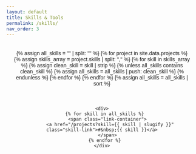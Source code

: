 ```yaml
---
layout: default
title: Skills & Tools
permalink: /skills/
nav_order: 3
---
```


<div class="skills-page">
  <div class="skills-container">
    {% assign all_skills = "" | split: "" %}
    {% for project in site.data.projects %}
      {% assign skills_array = project.skills | split: "," %}
      {% for skill in skills_array %}
        {% assign clean_skill = skill | strip %}
        {% unless all_skills contains clean_skill %}
          {% assign all_skills = all_skills | push: clean_skill %}
        {% endunless %}
      {% endfor %}
    {% endfor %}
    {% assign all_skills = all_skills | sort %}

    <div>
      {% for skill in all_skills %}
        <span class="link-container">
          <a href="/projects?skill={{ skill | slugify }}" class="skill-link">#&nbsp;{{ skill }}</a>
        </span>
      {% endfor %}
    </div>
  </div>
</div>

<div class="circle" id="circleEffect"></div>

<style>
  .skills-page {
    font-family: Arial, sans-serif;
    margin: 20px;
    text-align: center;
    overflow: hidden; /* To contain the expanding circle */
    position: relative; /* For z-index context */
  }

  .skills-container {
    display: flex;
    justify-content: center;
    align-items: center;
    min-height: 300px;
    flex-wrap: wrap;
    gap: 10px;
    position: relative; /* To be above the circle */
    z-index: 2;
  }

  .skill-link {
    display: inline-block;
    padding: 8px 15px;
    margin: 5px;
    text-decoration: none;
    color: #003cff;
    font-size: 1.2em;
    position: relative;
    z-index: 3; /* Ensure text is above the circle */
    transition: color 0.3s ease;
  }

  .skill-link:hover {
    color: #003cff; /* Keep the link color the same */
    background-color: transparent;
  }

  .circle {
    position: fixed;
    background-color: var(--hover-color);
    border-radius: 50%;
    width: 95; /* Use vmax to cover both width and height */
    height: 95vmax; /* Use vmax to cover both width and height */
    transform: translate(-50%, -50%) scale(0); /* Center the circle */
    transition: transform 0.8s ease-out, background-color 0.3s ease, opacity 0.8s ease-out 5s; /* Add opacity transition with delay */
    z-index: 1; /* Below the skill links */
    top: var(--circle-y);
    left: var(--circle-x);
    opacity: 0; /* Start with 0 opacity */
    pointer-events: none;
  }

  .circle.active {
    opacity: 0.5; /* Fade in to 50% opacity */
    transform: translate(-50%, -50%) scale(1); /* Scale to cover the page */
    transition: transform 0.8s ease-out, background-color 0.3s ease, opacity 0.8s ease-in; /* Fade in animation */
  }
</style>

<script>
  function getRandomBrightColor() {
    const letters = '89ABCDEF';
    let color = '#';
    for (let i = 0; i < 6; i++) {
      color += letters[Math.floor(Math.random() * letters.length)];
    }
    return color;
  }

  document.querySelectorAll('.skill-link').forEach(link => {
    link.addEventListener('mouseenter', (e) => {
      const randomColor = getRandomBrightColor();
      document.documentElement.style.setProperty('--hover-color', randomColor);

      const circle = document.getElementById('circleEffect');
      const rect = e.target.getBoundingClientRect();
      const x = rect.left + rect.width / 2;
      const y = rect.top + rect.height / 2;

      // Set the starting position of the circle
      circle.style.setProperty('--circle-x', `${x}px`);
      circle.style.setProperty('--circle-y', `${y}px`);

      circle.classList.add('active');

      // Remove the active class after 5 seconds to trigger fade out
      setTimeout(() => {
        circle.classList.remove('active');
      }, 1500);
    });

link.addEventListener('mouseleave', () => {
      const circle = document.getElementById('circleEffect');
      // If the mouse leaves before the 5-second timer, remove the active class immediately
      circle.classList.remove('active');
    });
  });
</script>